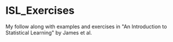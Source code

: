 # ISL_Exercises
My follow along with examples and exercises in "An  Introduction to Statistical Learning" by James et al.
